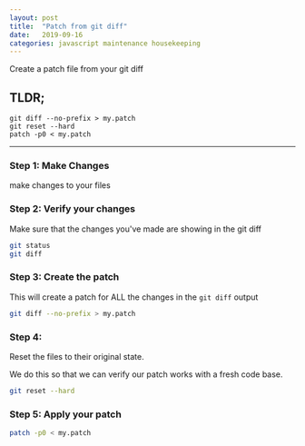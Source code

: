 ```yaml
---
layout: post
title:  "Patch from git diff"
date:   2019-09-16
categories: javascript maintenance housekeeping
---
```


Create a patch file from your git diff

## TLDR;

```git
git diff --no-prefix > my.patch
git reset --hard
patch -p0 < my.patch
```

-------------------------------------------------------------------------------

### Step 1: Make Changes

make changes to your files

### Step 2: Verify your changes

Make sure that the changes you've made are showing in the git diff

```bash
git status
git diff
```

### Step 3: Create the patch

This will create a patch for ALL the changes in the `git diff` output

```bash
git diff --no-prefix > my.patch
```

### Step 4:  

Reset the files to their original state.

We do this so that we can verify our patch works with a fresh code base.

```bash
git reset --hard
```

### Step 5: Apply your patch

```bash
patch -p0 < my.patch
```
